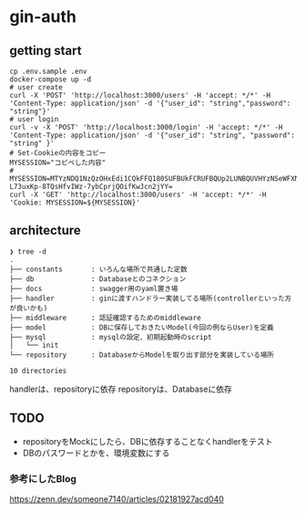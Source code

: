 # gin-auth

## getting start

```
cp .env.sample .env
docker-compose up -d
# user create
curl -X 'POST' 'http://localhost:3000/users' -H 'accept: */*' -H 'Content-Type: application/json' -d '{"user_id": "string","password": "string"}'
# user login
curl -v -X 'POST' 'http://localhost:3000/login' -H 'accept: */*' -H 'Content-Type: application/json' -d '{"user_id": "string", "password": "string" }'
# Set-Cookieの内容をコピー
MYSESSION="コピペした内容"
# MYSESSION=MTYzNDQ1NzQzOHxEdi1CQkFFQ180SUFBUkFCRUFBQUp2LUNBQUVHYzNSeWFXNW5EQWdBQm5WelpYSnBaQVp6ZEhKcGJtY01DQUFHYzNSeWFXNW58rm4-L73uxKp-8TQsHfvIWz-7ybCprjQOifKwJcn2jYY=
curl -X 'GET' 'http://localhost:3000/users' -H 'accept: */*' -H 'Cookie: MYSESSION=${MYSESSION}'
```

## architecture

```
❯ tree -d
.
├── constants       : いろんな場所で共通した定数
├── db              : Databaseとのコネクション
├── docs            : swagger用のyaml置き場
├── handler         : ginに渡すハンドラー実装してる場所(controllerといった方が良いかも)
├── middleware      : 認証確認するためのmiddleware
├── model           : DBに保存しておきたいModel(今回の例ならUser)を定義
├── mysql           : mysqlの設定、初期起動時のscript
│   └── init
└── repository      : DatabaseからModelを取り出す部分を実装している場所

10 directories
```

handlerは、repositoryに依存
repositoryは、Databaseに依存

## TODO

- repositoryをMockにしたら、DBに依存することなくhandlerをテスト
- DBのパスワードとかを、環境変数にする

### 参考にしたBlog
https://zenn.dev/someone7140/articles/02181927acd040
